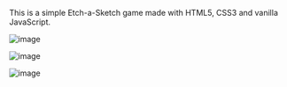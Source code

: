 This is a simple Etch-a-Sketch game made with HTML5, CSS3 and vanilla JavaScript.

![image](https://user-images.githubusercontent.com/54969894/108109821-30f65f00-7071-11eb-8912-057f381636d4.png)

![image](https://user-images.githubusercontent.com/54969894/108109857-3e134e00-7071-11eb-81d9-4d35453df868.png)

![image](https://user-images.githubusercontent.com/54969894/108109905-4cfa0080-7071-11eb-9861-dc2e58e42f78.png)